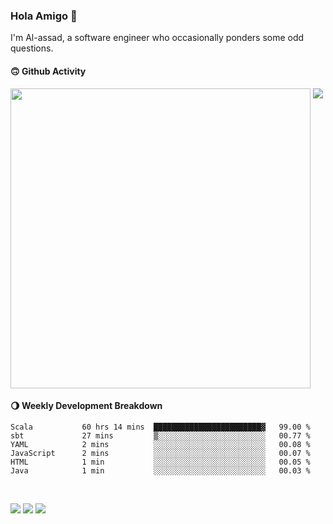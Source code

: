### Hola Amigo 🤣   

I'm Al-assad, a software engineer who occasionally ponders some odd questions.  
 
#### 🙃 Github Activity 
<div>
  <img src="https://github-readme-stats.vercel.app/api?username=al-assad&show_icons=true" align="top" style="display: inline-block;" width="480"/>
  <img src="https://github-readme-stats.vercel.app/api/top-langs/?username=al-assad&hide=css,html&langs_count=8&layout=compact" align="top" style="display: inline-block;"/>
</div>

#### 🌖 Weekly Development Breakdown
<!--START_SECTION:waka-->

```text
Scala           60 hrs 14 mins  ████████████████████████▓   99.00 %
sbt             27 mins         ▒░░░░░░░░░░░░░░░░░░░░░░░░   00.77 %
YAML            2 mins          ░░░░░░░░░░░░░░░░░░░░░░░░░   00.08 %
JavaScript      2 mins          ░░░░░░░░░░░░░░░░░░░░░░░░░   00.07 %
HTML            1 min           ░░░░░░░░░░░░░░░░░░░░░░░░░   00.05 %
Java            1 min           ░░░░░░░░░░░░░░░░░░░░░░░░░   00.03 %
```

<!--END_SECTION:waka-->

<br>

<a href="https://twitter.com/Alassad_dev"><img src="https://img.shields.io/badge/Twitter-@Alassad__dev-blue?style=flat&logo=twitter" /></a>
<a href="https://t.me/alassad_dev"><img src="https://img.shields.io/badge/Telegram-@alassad__dev-orange?style=flat&logo=telegram" /></a>
<a href="https://al-assad.github.io"><img src="https://img.shields.io/badge/Blogs-Linying_Assad's_Blog-yellow?style=flat&logo=github" /></a>

